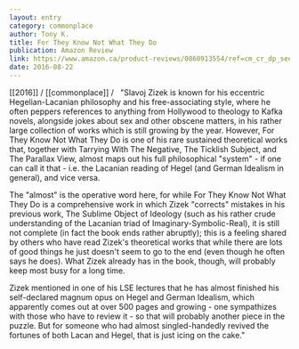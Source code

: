 ```yaml
---
layout: entry
category: commonplace
author: Tony K.
title: For They Know Not What They Do
publication: Amazon Review
link: https://www.amazon.ca/product-reviews/0860913554/ref=cm_cr_dp_see_all_btm?ie=UTF8&showViewpoints=1&sortBy=recent
date: 2016-08-22
---
```


[[2016]] / [[commonplace]] / 
 
"Slavoj Zizek is known for his eccentric Hegelian-Lacanian philosophy and his free-associating style, where he often peppers references to anything from Hollywood to theology to Kafka novels, alongside jokes about sex and other obscene matters, in his rather large collection of works which is still growing by the year. However, For They Know Not What They Do is one of his rare sustained theoretical works that, together with Tarrying With The Negative, The Ticklish Subject, and The Parallax View, almost maps out his full philosophical "system" - if one can call it that - i.e. the Lacanian reading of Hegel (and German Idealism in general), and vice versa. 

The "almost" is the operative word here, for while For They Know Not What They Do is a comprehensive work in which Zizek "corrects" mistakes in his previous work, The Sublime Object of Ideology (such as his rather crude understanding of the Lacanian triad of Imaginary-Symbolic-Real), it is still not complete (in fact the book ends rather abruptly); this is a feeling shared by others who have read Zizek's theoretical works that while there are lots of good things he just doesn't seem to go to the end (even though he often says he does). What Zizek already has in the book, though, will probably keep most busy for a long time.

Zizek mentioned in one of his LSE lectures that he has almost finished his self-declared magnum opus on Hegel and German Idealism, which apparently comes out at over 500 pages and growing - one sympathizes with those who have to review it - so that will probably another piece in the puzzle. But for someone who had almost singled-handedly revived the fortunes of both Lacan and Hegel, that is just icing on the cake."


